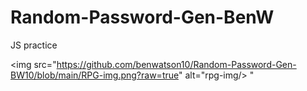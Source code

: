 # Random-Password-Gen-BenW
 JS practice

<img src="https://github.com/benwatson10/Random-Password-Gen-BW10/blob/main/RPG-img.png?raw=true" alt="rpg-img/>
"
